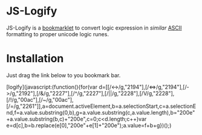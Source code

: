 # JS-Logify
JS-Logify is a [bookmarklet](http://en.wikipedia.org/wiki/Bookmarklet) to convert logic expression in _similar_ [ASCII](http://en.wikipedia.org/wiki/Ascii) formatting to proper unicode logic runes.

# Installation
Just drag the link below to you bookmark bar.

[logify](javascript:&#40;function&#40;&#41;{for&#40;var d=[[/<->/g,"2194"],[/<=>/g,"2194"],[/->/g,"2192"],[/&/g,"2227"],[/^/g,"2227"],[/||/g,"2228"],[/V/g,"2228"],[/!/g,"00ac"],[/~/g,"00ac"],[/=/g,"2261"]],a=document.activeElement,b=a.selectionStart,c=a.selectionEnd,f=a.value.substring&#40;0,b&#41;,g=a.value.substring&#40;c,a.value.length&#41;,b="200e"+a.value.substring&#40;b,c&#41;+"200e",c=0;c<d.length;c++&#41;var e=d[c],b=b.replace&#40;e[0],"200e"+e[1]+"200e"&#41;;a.value=f+b+g}&#41;&#40;&#41;;)
